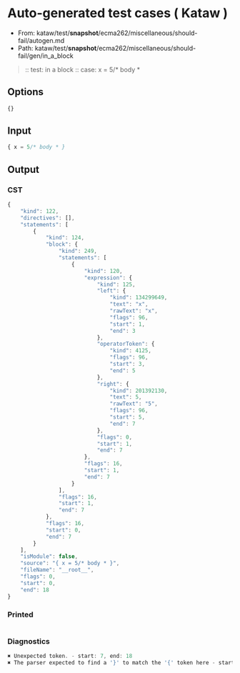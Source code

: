 # Auto-generated test cases ( Kataw )
- From: kataw/test/__snapshot__/ecma262/miscellaneous/should-fail/autogen.md
- Path: kataw/test/__snapshot__/ecma262/miscellaneous/should-fail/gen/in_a_block
> :: test: in a block
> :: case: x = 5/* body *
## Options

`````js
{}
`````
## Input

`````js
{ x = 5/* body * }
`````
## Output

### CST

```javascript
{
    "kind": 122,
    "directives": [],
    "statements": [
        {
            "kind": 124,
            "block": {
                "kind": 249,
                "statements": [
                    {
                        "kind": 120,
                        "expression": {
                            "kind": 125,
                            "left": {
                                "kind": 134299649,
                                "text": "x",
                                "rawText": "x",
                                "flags": 96,
                                "start": 1,
                                "end": 3
                            },
                            "operatorToken": {
                                "kind": 4125,
                                "flags": 96,
                                "start": 3,
                                "end": 5
                            },
                            "right": {
                                "kind": 201392130,
                                "text": 5,
                                "rawText": "5",
                                "flags": 96,
                                "start": 5,
                                "end": 7
                            },
                            "flags": 0,
                            "start": 1,
                            "end": 7
                        },
                        "flags": 16,
                        "start": 1,
                        "end": 7
                    }
                ],
                "flags": 16,
                "start": 1,
                "end": 7
            },
            "flags": 16,
            "start": 0,
            "end": 7
        }
    ],
    "isModule": false,
    "source": "{ x = 5/* body * }",
    "fileName": "__root__",
    "flags": 0,
    "start": 0,
    "end": 18
}
```

### Printed

```javascript

```

### Diagnostics

```javascript
✖ Unexpected token. - start: 7, end: 18
✖ The parser expected to find a '}' to match the '{' token here - start: 7, end: 18

```

